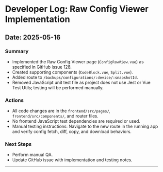 # Developer Log: Raw Config Viewer Implementation

## Date: 2025-05-16

### Summary
- Implemented the Raw Config Viewer page (`ConfigRawView.vue`) as specified in GitHub Issue 128.
- Created supporting components (`CodeBlock.vue`, `Split.vue`).
- Added route to `/backups/configurations/:device/:snapshotId`.
- Removed JavaScript unit test file as project does not use Jest or Vue Test Utils; testing will be performed manually.

### Actions
- All code changes are in the `frontend/src/pages/`, `frontend/src/components/`, and router files.
- No frontend JavaScript test dependencies are required or used.
- Manual testing instructions: Navigate to the new route in the running app and verify config fetch, diff, copy, and download behaviors.

### Next Steps
- Perform manual QA.
- Update GitHub issue with implementation and testing notes.

---
